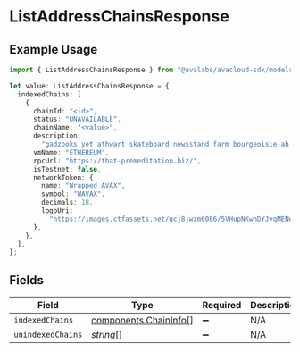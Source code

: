 # ListAddressChainsResponse

## Example Usage

```typescript
import { ListAddressChainsResponse } from "@avalabs/avacloud-sdk/models/components";

let value: ListAddressChainsResponse = {
  indexedChains: [
    {
      chainId: "<id>",
      status: "UNAVAILABLE",
      chainName: "<value>",
      description:
        "gadzooks yet athwart skateboard newsstand farm bourgeoisie ah how elliptical",
      vmName: "ETHEREUM",
      rpcUrl: "https://that-premeditation.biz/",
      isTestnet: false,
      networkToken: {
        name: "Wrapped AVAX",
        symbol: "WAVAX",
        decimals: 18,
        logoUri:
          "https://images.ctfassets.net/gcj8jwzm6086/5VHupNKwnDYJvqMENeV7iJ/fdd6326b7a82c8388e4ee9d4be7062d4/avalanche-avax-logo.svg",
      },
    },
  ],
};
```

## Fields

| Field                                                          | Type                                                           | Required                                                       | Description                                                    |
| -------------------------------------------------------------- | -------------------------------------------------------------- | -------------------------------------------------------------- | -------------------------------------------------------------- |
| `indexedChains`                                                | [components.ChainInfo](../../models/components/chaininfo.md)[] | :heavy_minus_sign:                                             | N/A                                                            |
| `unindexedChains`                                              | *string*[]                                                     | :heavy_minus_sign:                                             | N/A                                                            |